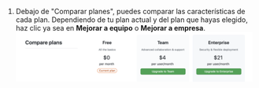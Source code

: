 1. Debajo de "Comparar planes", puedes comparar las características de cada plan. Dependiendo de tu plan actual y del plan que hayas elegido, haz clic ya sea en **Mejorar a equipo** o **Mejorar a empresa**. ![Comparar planes y mejorar](/assets/images/help/billing/settings-compare-and-upgrade-plans.png)
